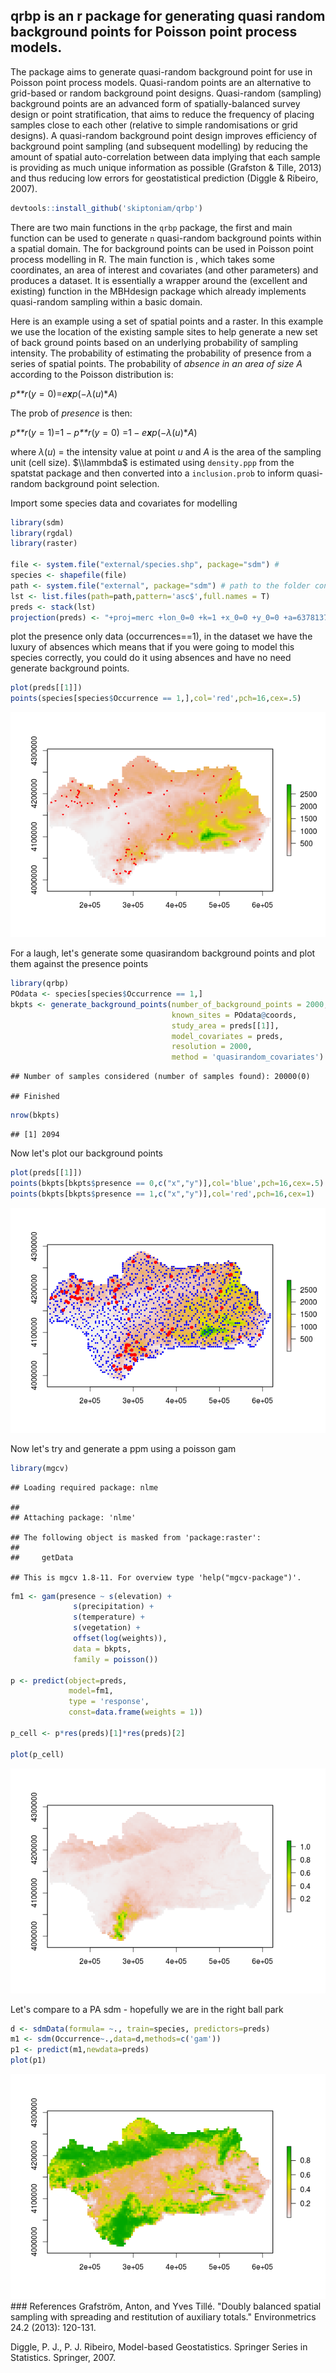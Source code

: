 qrbp is an r package for generating quasi random background points for Poisson point process models.
----------------------------------------------------------------------------------------------------

The package aims to generate quasi-random background point for use in Poisson point process models. Quasi-random points are an alternative to grid-based or random background point designs. Quasi-random (sampling) background points are an advanced form of spatially-balanced survey design or point stratification, that aims to reduce the frequency of placing samples close to each other (relative to simple randomisations or grid designs). A quasi-random background point design improves efficiency of background point sampling (and subsequent modelling) by reducing the amount of spatial auto-correlation between data implying that each sample is providing as much unique information as possible (Grafston & Tille, 2013) and thus reducing low errors for geostatistical prediction (Diggle & Ribeiro, 2007).

``` r
devtools::install_github('skiptoniam/qrbp')
```

There are two main functions in the `qrbp` package, the first and main function can be used to generate `n` quasi-random background points within a spatial domain. The for background points can be used in Poisson point process modelling in R. The main function is , which takes some coordinates, an area of interest and covariates (and other parameters) and produces a dataset. It is essentially a wrapper around the (excellent and existing) function in the MBHdesign package which already implements quasi-random sampling within a basic domain.

Here is an example using a set of spatial points and a raster. In this example we use the location of the existing sample sites to help generate a new set of back ground points based on an underlying probability of sampling intensity. The probability of estimating the probability of presence from a series of spatial points. The probability of *absence in an area of size A* according to the Poisson distribution is:

*p**r*(*y* = 0)=*e**x**p*(−*λ*(*u*)\**A*)

The prob of *presence* is then:

*p**r*(*y* = 1)=1 − *p**r*(*y* = 0) =1 − *e**x**p*(−*λ*(*u*)\**A*)

where *λ*(*u*) = the intensity value at point *u* and *A* is the area of the sampling unit (cell size). $\\lammbda$ is estimated using `density.ppp` from the spatstat package and then converted into a `inclusion.prob` to inform quasi-random background point selection.

<!-- Generate some random points and a raster to represent study area. -->
<!-- ```{r} -->
<!-- library(raster) -->
<!-- set.seed(123) -->
<!-- N <- 100 -->
<!-- ks <- as.data.frame(cbind(x1=runif(N, min=-10, max=10),x2=runif(N, min=-10, max=10))) -->
<!-- sa <- raster(nrows=100, ncols=100, xmn=-10, xmx=10,ymn=-10,ymx=10) -->
<!-- sa[]<-rnorm(10000) -->
<!-- projection(sa) <- "+proj=longlat +datum=WGS84 +ellps=WGS84 +towgs84=0,0,0" -->
<!-- plot(sa) -->
<!-- points(ks$x1,ks$x2,pch=16) -->
<!-- ``` -->
<!-- How many quasi-random background points do we need? Let start with 200. -->
<!-- The function will plot the underlying probability of sampling intensity, the presence points (white) and the generated quasi-random background points. -->
<!-- ```{r} -->
<!-- library(qrbp) -->
<!-- set.seed(123) -->
<!-- n <- 200 -->
<!-- bkpts <- qrbp(n,dimension = 2,known.sites=ks,include.known.sites=TRUE, -->
<!--               study.area = sa,inclusion.probs = NULL,sigma=1,plot.prbs=TRUE) -->
<!-- points(ks$x1,ks$x2,pch=16,col='white') -->
<!-- ``` -->
Import some species data and covariates for modelling

``` r
library(sdm)
library(rgdal)
library(raster)

file <- system.file("external/species.shp", package="sdm") # 
species <- shapefile(file)
path <- system.file("external", package="sdm") # path to the folder contains the data
lst <- list.files(path=path,pattern='asc$',full.names = T) 
preds <- stack(lst)
projection(preds) <- "+proj=merc +lon_0=0 +k=1 +x_0=0 +y_0=0 +a=6378137 +b=6378137 +units=m +no_defs"
```

plot the presence only data (occurrences==1), in the dataset we have the luxury of absences which means that if you were going to model this species correctly, you could do it using absences and have no need generate background points.

``` r
plot(preds[[1]])
points(species[species$Occurrence == 1,],col='red',pch=16,cex=.5)
```

![](readme_files/figure-markdown_github/unnamed-chunk-2-1.png)

For a laugh, let's generate some quasirandom background points and plot them against the presence points

``` r
library(qrbp)
POdata <- species[species$Occurrence == 1,]
bkpts <- generate_background_points(number_of_background_points = 2000,
                                    known_sites = POdata@coords,
                                    study_area = preds[[1]],
                                    model_covariates = preds,
                                    resolution = 2000,
                                    method = 'quasirandom_covariates')
```

    ## Number of samples considered (number of samples found): 20000(0)

    ## Finished

``` r
nrow(bkpts)
```

    ## [1] 2094

Now let's plot our background points

``` r
plot(preds[[1]])
points(bkpts[bkpts$presence == 0,c("x","y")],col='blue',pch=16,cex=.5)
points(bkpts[bkpts$presence == 1,c("x","y")],col='red',pch=16,cex=1)
```

![](readme_files/figure-markdown_github/unnamed-chunk-4-1.png)

Now let's try and generate a ppm using a poisson gam

``` r
library(mgcv)
```

    ## Loading required package: nlme

    ## 
    ## Attaching package: 'nlme'

    ## The following object is masked from 'package:raster':
    ## 
    ##     getData

    ## This is mgcv 1.8-11. For overview type 'help("mgcv-package")'.

``` r
fm1 <- gam(presence ~ s(elevation) +
              s(precipitation) +
              s(temperature) +
              s(vegetation) + 
              offset(log(weights)),
              data = bkpts,
              family = poisson())

p <- predict(object=preds,
             model=fm1,
             type = 'response',
             const=data.frame(weights = 1))

p_cell <- p*res(preds)[1]*res(preds)[2]

plot(p_cell)
```

![](readme_files/figure-markdown_github/unnamed-chunk-5-1.png)

Let's compare to a PA sdm - hopefully we are in the right ball park

``` r
d <- sdmData(formula= ~., train=species, predictors=preds)
m1 <- sdm(Occurrence~.,data=d,methods=c('gam'))
p1 <- predict(m1,newdata=preds)
plot(p1)
```

![](readme_files/figure-markdown_github/unnamed-chunk-6-1.png) \#\#\# References Grafström, Anton, and Yves Tillé. "Doubly balanced spatial sampling with spreading and restitution of auxiliary totals." Environmetrics 24.2 (2013): 120-131.

Diggle, P. J., P. J. Ribeiro, Model-based Geostatistics. Springer Series in Statistics. Springer, 2007.
